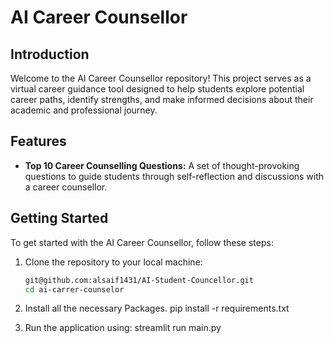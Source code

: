 # AI Career Counsellor  
 
## Introduction
Welcome to the AI Career Counsellor repository! This project serves as a virtual career guidance tool designed to help students explore potential career paths, identify strengths, and make informed decisions about their academic and professional journey.

## Features
- **Top 10 Career Counselling Questions:** A set of thought-provoking questions to guide students through self-reflection and discussions with a career counsellor.

## Getting Started
To get started with the AI Career Counsellor, follow these steps:

1. Clone the repository to your local machine:
   ```bash
   git@github.com:alsaif1431/AI-Student-Councellor.git
   cd ai-carrer-counselor
   ```

2. Install all the necessary Packages.
    pip install -r requirements.txt

3. Run the application using:
    streamlit run main.py

